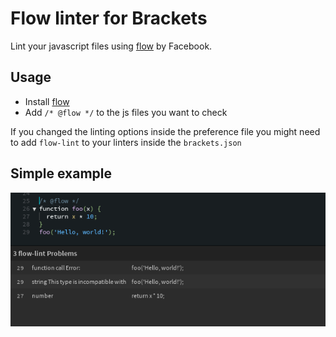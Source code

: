 # Flow linter for Brackets


Lint your javascript files using [flow](http://flowtype.org/) by Facebook.

## Usage

+ Install [flow](http://flowtype.org/docs/getting-started.html#_)
+ Add `/* @flow */` to the js files you want to check

If you changed the linting options inside the preference file you might need to add `flow-lint` to your linters inside the `brackets.json`


## Simple example

![simple example](readme/example.png)
